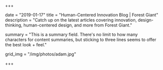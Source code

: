 +++

date = "2019-01-17"
title = "Human-Centered Innovation Blog | Forest Giant"
description = "Catch up on the latest articles covering innovation, design-thinking, human-centered design, and more from Forest Giant."

summary = "This is a summary field. There's no limit to how many characters for content summaries, but sticking to three lines seems to offer the best look + feel."

grid_img = "/img/photos/adam.jpg"

+++